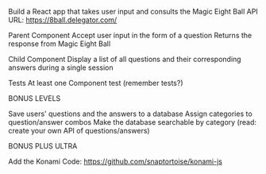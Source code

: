 Build a React app that takes user input and consults the Magic Eight Ball API
URL: https://8ball.delegator.com/

Parent Component
    Accept user input in the form of a question
    Returns the response from Magic Eight Ball

Child Component
    Display a list of all questions and their corresponding answers during a single session

Tests
    At least one Component test (remember tests?)

     
BONUS LEVELS

Save users' questions and the answers to a database
Assign categories to question/answer combos
Make the database searchable by category (read: create your own API of questions/answers)

BONUS PLUS ULTRA

Add the Konami Code: https://github.com/snaptortoise/konami-js

